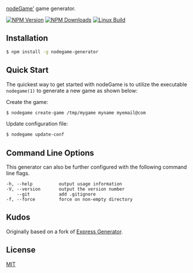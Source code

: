 [nodeGame'](https://www.nodegame.org) game generator.

[![NPM Version][npm-image]][npm-url]
[![NPM Downloads][downloads-image]][downloads-url]
[![Linux Build][travis-image]][travis-url]

## Installation

```sh
$ npm install -g nodegame-generator
```

## Quick Start

The quickest way to get started with nodeGame is to utilize the executable `nodegame(1)` to generate a new game as shown below:

Create the game:

```bash
$ nodegame create-game /tmp/mygame myname myemail@com
```

Update configuration file:

```bash
$ nodegame update-conf
```

## Command Line Options

This generator can also be further configured with the following command line flags.

    -h, --help          output usage information
    -V, --version       output the version number
        --git           add .gitignore
    -f, --force         force on non-empty directory

## Kudos

Originally based on a fork of [Express Generator](https://github.com/expressjs/generator).

## License

[MIT](LICENSE)

[npm-image]: https://img.shields.io/npm/v/nodegame-generator.svg
[npm-url]: https://npmjs.org/package/nodegame-generator
[travis-image]: https://img.shields.io/travis/nodegamejs/generator/master.svg
[travis-url]: https://travis-ci.org/nodegamejs/generator
[downloads-image]: https://img.shields.io/npm/dm/nodegame-generator.svg
[downloads-url]: https://npmjs.org/package/nodegame-generator
